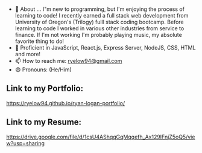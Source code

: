### 

- 💬 About ... I"m new to programming, but I'm enjoying the process of learning to code! I recently earned a full stack web development from University of Oregon's (Trilogy) fulll stack coding bootcamp. Before learning to code I worked in various other industries from service to finance. If I'm not working I'm probably playing music, my absolute favorite thing to do!
- 🌱 Proficient in JavaScript, React.js, Express Server, NodeJS, CSS, HTML and more!
- 📫 How to reach me: ryelow94@gmail.com
- 😄 Pronouns: (He/Him) 

## Link to my Portfolio: 
https://ryelow94.github.io/ryan-logan-portfolio/


## Link to my Resume: 
https://drive.google.com/file/d/1csU4AShqqGqMqqefh_Ax129IFnjZ5oQ5/view?usp=sharing
